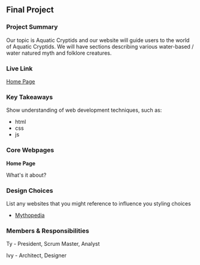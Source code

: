 ## Final Project

### Project Summary

Our topic is Aquatic Cryptids and our website will guide users to the world of Aquatic Cryptids. We will have sections describing various water-based / water natured myth and folklore creatures.

### Live Link

[Home Page](https://tstreets.github.io/persephone-crunch/)

### Key Takeaways

Show understanding of web development techniques, such as:

- html
- css
- js

### Core Webpages

**Home Page**

What's it about?

### Design Choices

List any websites that you might reference to influence you styling choices

- [Mythopedia](https://mythopedia.com/)

### Members & Responsibilities

Ty - President, Scrum Master, Analyst

Ivy - Architect, Designer

